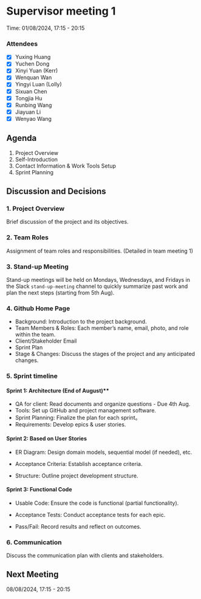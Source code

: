 # Supervisor meeting 1

Time: 01/08/2024, 17:15 - 20:15

### Attendees
- [x] Yuxing Huang
- [x] Yuchen Dong
- [x] Xinyi Yuan (Kerr)
- [x] Wenquan Wan
- [x] Yingyi Luan (Lolly)
- [x] Sixuan Chen
- [x] Tongjia Hu
- [x] Runbing Wang
- [x] Jiayuan Li
- [x] Wenyao Wang

## Agenda

  1. Project Overview
  2. Self-Introduction
  3. Contact Information & Work Tools Setup
  4. Sprint Planning


## Discussion and Decisions

### 1. Project Overview

Brief discussion of the project and its objectives.

### 2. Team Roles

Assignment of team roles and responsibilities. (Detailed in team meeting 1)


### 3. Stand-up Meeting

Stand-up meetings will be held on Mondays, Wednesdays, and Fridays in the Slack `stand-up-meeting` channel to quickly summarize past work and plan the next steps (starting from 5th Aug).

### 4. Github Home Page

- Background: Introduction to the project background.
- Team Members & Roles: Each member’s name, email, photo, and role within the team.
- Client/Stakeholder Email
- Sprint Plan
- Stage & Changes: Discuss the stages of the project and any anticipated changes.

### 5. Sprint timeline

#### Sprint 1: Architecture (End of August)**
- QA for client: Read documents and organize questions - Due 4th Aug.
- Tools: Set up GitHub and project management software.
- Sprint Planning: Finalize the plan for each sprint。
- Requirements: Develop epics & user stories.

#### Sprint 2: Based on User Stories

- ER Diagram: Design domain models, sequential model (if needed), etc.

- Acceptance Criteria: Establish acceptance criteria.

- Structure: Outline project development structure.

#### Sprint 3: Functional Code

- Usable Code: Ensure the code is functional (partial functionality).
        
- Acceptance Tests: Conduct acceptance tests for each epic.

- Pass/Fail: Record results and reflect on outcomes.

### 6. Communication

Discuss the communication plan with clients and stakeholders.


## Next Meeting
08/08/2024, 17:15 - 20:15

